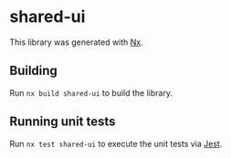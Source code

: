 # shared-ui

This library was generated with [Nx](https://nx.dev).

## Building

Run `nx build shared-ui` to build the library.

## Running unit tests

Run `nx test shared-ui` to execute the unit tests via [Jest](https://jestjs.io).
